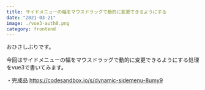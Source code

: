 ```yaml
---
title: サイドメニューの幅をマウスドラッグで動的に変更できるようにする
date: "2021-03-21"
image: ./vue3-auth0.png
category: frontend
---
```


おひさしぶりです。

今回はサイドメニューの幅をマウスドラッグで動的に変更できるようにする処理をvue3で書いてみます。

・完成品
https://codesandbox.io/s/dynamic-sidemenu-8umy9

